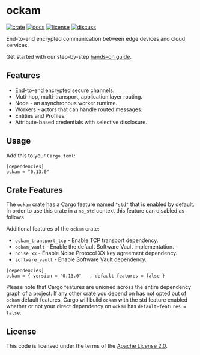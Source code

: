 # ockam

[![crate][crate-image]][crate-link]
[![docs][docs-image]][docs-link]
[![license][license-image]][license-link]
[![discuss][discuss-image]][discuss-link]

End-to-end encrypted communication between edge devices and cloud services.

Get started with our step-by-step [hands-on guide][guide].

## Features

* End-to-end encrypted secure channels.
* Muti-hop, multi-transport, application layer routing.
* Node - an asynchronous worker runtime.
* Workers - actors that can handle routed messages.
* Entities and Profiles.
* Attribute-based credentials with selective disclosure.

## Usage

Add this to your `Cargo.toml`:

```
[dependencies]
ockam = "0.13.0"
```

## Crate Features

The `ockam` crate has a Cargo feature named `"std"` that is enabled by
default. In order to use this crate in a `no_std` context this feature can
disabled as follows

Additional features of the `ockam` crate:
- `ockam_transport_tcp` - Enable TCP transport dependency.
- `ockam_vault` - Enable the default Software Vault implementation.
- `noise_xx` - Enable Noise Protocol XX key agreement dependency.
- `software_vault` - Enable Software Vault dependency.

```
[dependencies]
ockam = { version = "0.13.0"   , default-features = false }
```

Please note that Cargo features are unioned across the entire dependency
graph of a project. If any other crate you depend on has not opted out of
`ockam` default features, Cargo will build `ockam` with the std
feature enabled whether or not your direct dependency on `ockam`
has `default-features = false`.

## License

This code is licensed under the terms of the [Apache License 2.0][license-link].

[main-ockam-crate-link]: https://crates.io/crates/ockam

[crate-image]: https://img.shields.io/crates/v/ockam.svg
[crate-link]: https://crates.io/crates/ockam

[docs-image]: https://docs.rs/ockam/badge.svg
[docs-link]: https://docs.rs/ockam

[license-image]: https://img.shields.io/badge/License-Apache%202.0-green.svg
[license-link]: https://github.com/ockam-network/ockam/blob/HEAD/LICENSE

[discuss-image]: https://img.shields.io/badge/Discuss-Github%20Discussions-ff70b4.svg
[discuss-link]: https://github.com/ockam-network/ockam/discussions

[guide]: https://github.com/ockam-network/ockam/blob/develop/documentation/guides/rust/README.md#rust-guide
